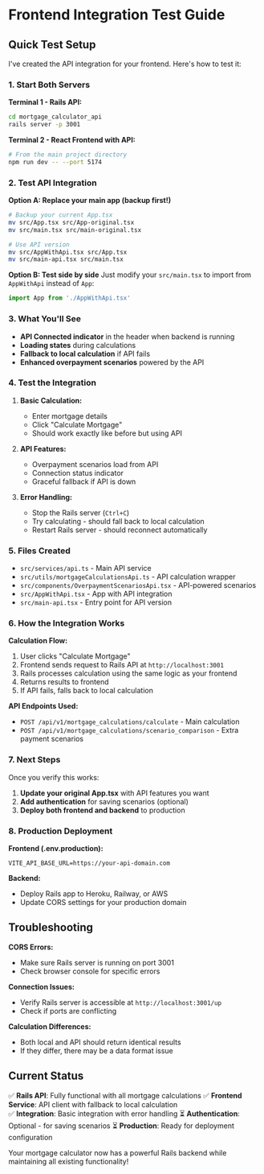 # Frontend Integration Test Guide

## Quick Test Setup

I've created the API integration for your frontend. Here's how to test it:

### 1. Start Both Servers

**Terminal 1 - Rails API:**
```bash
cd mortgage_calculator_api
rails server -p 3001
```

**Terminal 2 - React Frontend with API:**
```bash
# From the main project directory
npm run dev -- --port 5174
```

### 2. Test API Integration

**Option A: Replace your main app (backup first!)**
```bash
# Backup your current App.tsx
mv src/App.tsx src/App-original.tsx
mv src/main.tsx src/main-original.tsx

# Use API version
mv src/AppWithApi.tsx src/App.tsx
mv src/main-api.tsx src/main.tsx
```

**Option B: Test side by side**
Just modify your `src/main.tsx` to import from `AppWithApi` instead of `App`:
```typescript
import App from './AppWithApi.tsx'
```

### 3. What You'll See

- **API Connected indicator** in the header when backend is running
- **Loading states** during calculations
- **Fallback to local calculation** if API fails
- **Enhanced overpayment scenarios** powered by the API

### 4. Test the Integration

1. **Basic Calculation:**
   - Enter mortgage details
   - Click "Calculate Mortgage"
   - Should work exactly like before but using API

2. **API Features:**
   - Overpayment scenarios load from API
   - Connection status indicator
   - Graceful fallback if API is down

3. **Error Handling:**
   - Stop the Rails server (`Ctrl+C`)
   - Try calculating - should fall back to local calculation
   - Restart Rails server - should reconnect automatically

### 5. Files Created

- `src/services/api.ts` - Main API service
- `src/utils/mortgageCalculationsApi.ts` - API calculation wrapper
- `src/components/OverpaymentScenariosApi.tsx` - API-powered scenarios
- `src/AppWithApi.tsx` - App with API integration
- `src/main-api.tsx` - Entry point for API version

### 6. How the Integration Works

**Calculation Flow:**
1. User clicks "Calculate Mortgage"
2. Frontend sends request to Rails API at `http://localhost:3001`
3. Rails processes calculation using the same logic as your frontend
4. Returns results to frontend
5. If API fails, falls back to local calculation

**API Endpoints Used:**
- `POST /api/v1/mortgage_calculations/calculate` - Main calculation
- `POST /api/v1/mortgage_calculations/scenario_comparison` - Extra payment scenarios

### 7. Next Steps

Once you verify this works:

1. **Update your original App.tsx** with API features you want
2. **Add authentication** for saving scenarios (optional)
3. **Deploy both frontend and backend** to production

### 8. Production Deployment

**Frontend (.env.production):**
```env
VITE_API_BASE_URL=https://your-api-domain.com
```

**Backend:**
- Deploy Rails app to Heroku, Railway, or AWS
- Update CORS settings for your production domain

## Troubleshooting

**CORS Errors:**
- Make sure Rails server is running on port 3001
- Check browser console for specific errors

**Connection Issues:**
- Verify Rails server is accessible at `http://localhost:3001/up`
- Check if ports are conflicting

**Calculation Differences:**
- Both local and API should return identical results
- If they differ, there may be a data format issue

## Current Status

✅ **Rails API**: Fully functional with all mortgage calculations
✅ **Frontend Service**: API client with fallback to local calculation  
✅ **Integration**: Basic integration with error handling
⏳ **Authentication**: Optional - for saving scenarios
⏳ **Production**: Ready for deployment configuration

Your mortgage calculator now has a powerful Rails backend while maintaining all existing functionality!
